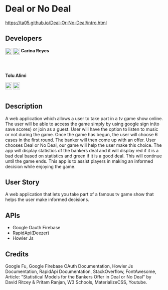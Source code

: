 # Deal or No Deal

https://ta05.github.io/Deal-Or-No-Deal/intro.html

## Developers

**Carina Reyes**
[<img align="left" alt="Carina | LinkedIn" width="22px" src="https://cdn.jsdelivr.net/npm/simple-icons@v3/icons/linkedin.svg" />][linkedin-cr]
[<img align="left" alt="Carina | Github" width="22px" src="https://cdn.jsdelivr.net/npm/simple-icons@v3/icons/github.svg" />][github-cr]

<br /><br />


**Tolu Alimi**

[<img align="left" alt="Tolu | LinkedIn" width="22px" src="https://cdn.jsdelivr.net/npm/simple-icons@v3/icons/linkedin.svg" />][linkedin-ta]
[<img align="left" alt="Tolu | Github" width="22px" src="https://cdn.jsdelivr.net/npm/simple-icons@v3/icons/github.svg" />][github-ta]

<br /><br />


## Description

A web application which allows a user to take part in a tv game show online. The user will be able to access the game simply by using google sign in(to save scores) or join as a guest. User will have the option to listen to music or not during the game. Once the game has begun, the user will choose 6 cases in the first round. The banker will then come up with an offer. User chooses Deal or No Deal, our game will help the user make this choice. The app will display statistics of the bankers deal and it will display red if it is a bad deal based on statistics and green if it is a good deal. This will continue until the game ends. This app is to assist players in making an informed decision while enjoying the game.

## User Story

A web application that lets you take part of a famous tv game show that helps the user make informed decisions.

## APIs

- Google Oauth Firebase
- RapidApi(Deezer)
- Howler Js

## Credits

Google Fu, Google Firebase OAuth Documentation, Howler Js Documentation, RapidApi Documentation, StackOverflow, FontAwesome, Article: "Statistical Models for the Bankers Offer in Deal or No Deal" by David Ritcey & Pritam Ranjan, W3 Schools, MaterializeCSS, Youtube.

[github-cr]: https://github.com/Creyes17e
[linkedin-cr]: https://www.linkedin.com/in/carina-reyes-21b6701a2/
[github-ta]: https://github.com/ta05
[linkedin-ta]: https://www.linkedin.com/in/tolu-alimi-1a54161a1/
